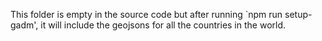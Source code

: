 This folder is empty in the source code but after running `npm run setup-gadm', it will include the geojsons for all the countries in the world.
